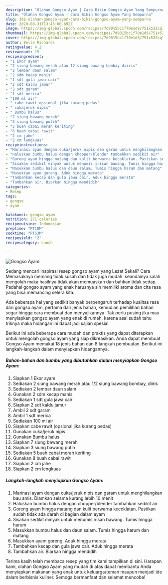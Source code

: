 ```yaml
---
description: "Olahan Gongso Ayam | Cara Bikin Gongso Ayam Yang Sempurna"
title: "Olahan Gongso Ayam | Cara Bikin Gongso Ayam Yang Sempurna"
slug: 381-olahan-gongso-ayam-cara-bikin-gongso-ayam-yang-sempurna
date: 2020-08-31T13:45:00.692Z
image: https://img-global.cpcdn.com/recipes/7d9015bc1f70e1d8/751x532cq70/gongso-ayam-foto-resep-utama.jpg
thumbnail: https://img-global.cpcdn.com/recipes/7d9015bc1f70e1d8/751x532cq70/gongso-ayam-foto-resep-utama.jpg
cover: https://img-global.cpcdn.com/recipes/7d9015bc1f70e1d8/751x532cq70/gongso-ayam-foto-resep-utama.jpg
author: Belle Richards
ratingvalue: 4.2
reviewcount: 15
recipeingredient:
- "1 Ekor ayam"
- "2 siung bawang merah atau 12 siung bawang bombay diiris"
- "2 lembar daun salam"
- "2 sdm kecap manis"
- "1 sdt gula jawa cair"
- "2 sdt kaldu jamur"
- "2 sdt garam"
- "1 sdt merica"
- "100 ml air"
- " cabe rawit opsional jika kurang pedas"
- " cukajeruk nipis"
- " Bumbu halus"
- "7 siung bawang merah"
- "3 siung bawang putih"
- "5 buah cabai merah keriting"
- "8 buah cabai rawit"
- "2 cm jahe"
- "2 cm lengkuas"
recipeinstructions:
- "Marinasi ayam dengan cuka/jeruk nipis dan garam untuk menghilangkan bau amis. Diamkan selama kurang lebih 10 menit"
- "Haluskan bumbu halus dengan chopper/blender tambahkan sedikit air"
- "Goreng ayam hingga matang dan kulit berwarna kecoklatan. Pastikan sudah tidak ada darah di bagian dalam ayam"
- "Sisakan sedikit minyak untuk menumis irisan bawang. Tumis hingga harum"
- "Masukkan bumbu halus dan daun salam. Tumis hingga harum dan matang"
- "Masukkan ayam goreng. Aduk hingga merata"
- "Tambahkan kecap dan gula jawa cair. Aduk hingga merata"
- "Tambahkan air. Biarkan hingga mendidih"
categories:
- Resep
tags:
- gongso
- ayam

katakunci: gongso ayam 
nutrition: 271 calories
recipecuisine: Indonesian
preptime: "PT18M"
cooktime: "PT53M"
recipeyield: "2"
recipecategory: Lunch

---
```



![Gongso Ayam](https://img-global.cpcdn.com/recipes/7d9015bc1f70e1d8/751x532cq70/gongso-ayam-foto-resep-utama.jpg)

Sedang mencari inspirasi resep gongso ayam yang Lezat Sekali? Cara Memasaknya memang tidak susah dan tidak juga mudah. seandainya salah mengolah maka hasilnya tidak akan memuaskan dan bahkan tidak sedap. Padahal gongso ayam yang enak harusnya sih memiliki aroma dan cita rasa yang bisa memancing selera kita.



Ada beberapa hal yang sedikit banyak berpengaruh terhadap kualitas rasa dari gongso ayam, pertama dari jenis bahan, kemudian pemilihan bahan segar hingga cara membuat dan menyajikannya. Tak perlu pusing jika mau menyiapkan gongso ayam yang enak di rumah, karena asal sudah tahu triknya maka hidangan ini dapat jadi sajian spesial.


Berikut ini ada beberapa cara mudah dan praktis yang dapat diterapkan untuk mengolah gongso ayam yang siap dikreasikan. Anda dapat membuat Gongso Ayam memakai 18 jenis bahan dan 8 langkah pembuatan. Berikut ini langkah-langkah dalam menyiapkan hidangannya.

<!--inarticleads1-->

##### Bahan-bahan dan bumbu yang dibutuhkan dalam menyiapkan Gongso Ayam:

1. Siapkan 1 Ekor ayam
1. Sediakan 2 siung bawang merah atau 1/2 siung bawang bombay, diiris
1. Sediakan 2 lembar daun salam
1. Gunakan 2 sdm kecap manis
1. Sediakan 1 sdt gula jawa cair
1. Siapkan 2 sdt kaldu jamur
1. Ambil 2 sdt garam
1. Ambil 1 sdt merica
1. Sediakan 100 ml air
1. Siapkan  cabe rawit (opsional jika kurang pedas)
1. Gunakan  cuka/jeruk nipis
1. Gunakan  Bumbu halus
1. Siapkan 7 siung bawang merah
1. Siapkan 3 siung bawang putih
1. Sediakan 5 buah cabai merah keriting
1. Gunakan 8 buah cabai rawit
1. Siapkan 2 cm jahe
1. Siapkan 2 cm lengkuas




<!--inarticleads2-->

##### Langkah-langkah menyiapkan Gongso Ayam:

1. Marinasi ayam dengan cuka/jeruk nipis dan garam untuk menghilangkan bau amis. Diamkan selama kurang lebih 10 menit
1. Haluskan bumbu halus dengan chopper/blender tambahkan sedikit air
1. Goreng ayam hingga matang dan kulit berwarna kecoklatan. Pastikan sudah tidak ada darah di bagian dalam ayam
1. Sisakan sedikit minyak untuk menumis irisan bawang. Tumis hingga harum
1. Masukkan bumbu halus dan daun salam. Tumis hingga harum dan matang
1. Masukkan ayam goreng. Aduk hingga merata
1. Tambahkan kecap dan gula jawa cair. Aduk hingga merata
1. Tambahkan air. Biarkan hingga mendidih




Terima kasih telah membaca resep yang tim kami tampilkan di sini. Harapan kami, olahan Gongso Ayam yang mudah di atas dapat membantu Anda menyiapkan makanan yang enak untuk keluarga/teman maupun menjadi ide dalam berbisnis kuliner. Semoga bermanfaat dan selamat mencoba!
